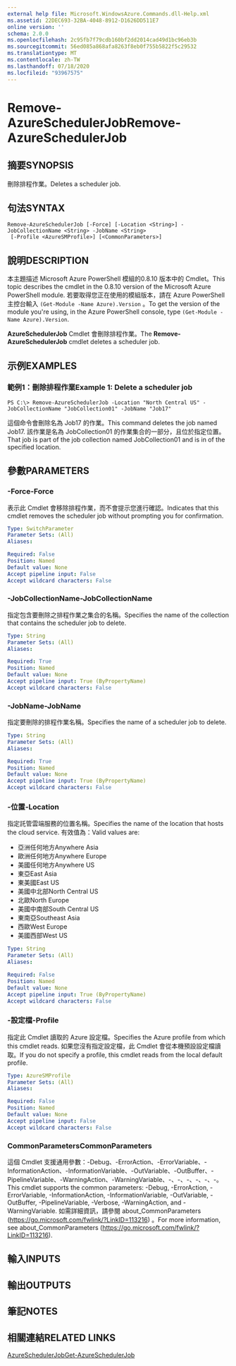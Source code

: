 ```yaml
---
external help file: Microsoft.WindowsAzure.Commands.dll-Help.xml
ms.assetid: 22DEC693-32BA-4048-8912-D1626DD511E7
online version: ''
schema: 2.0.0
ms.openlocfilehash: 2c95fb7f79cdb160bf2dd2014cad49d1bc96eb3b
ms.sourcegitcommit: 56ed085a868afa8263f8eb0f755b5822f5c29532
ms.translationtype: MT
ms.contentlocale: zh-TW
ms.lasthandoff: 07/18/2020
ms.locfileid: "93967575"
---
```

# <span data-ttu-id="58bc9-101">Remove-AzureSchedulerJob</span><span class="sxs-lookup"><span data-stu-id="58bc9-101">Remove-AzureSchedulerJob</span></span>

## <span data-ttu-id="58bc9-102">摘要</span><span class="sxs-lookup"><span data-stu-id="58bc9-102">SYNOPSIS</span></span>
<span data-ttu-id="58bc9-103">刪除排程作業。</span><span class="sxs-lookup"><span data-stu-id="58bc9-103">Deletes a scheduler job.</span></span>

## <span data-ttu-id="58bc9-104">句法</span><span class="sxs-lookup"><span data-stu-id="58bc9-104">SYNTAX</span></span>

```
Remove-AzureSchedulerJob [-Force] [-Location <String>] -JobCollectionName <String> -JobName <String>
 [-Profile <AzureSMProfile>] [<CommonParameters>]
```

## <span data-ttu-id="58bc9-105">說明</span><span class="sxs-lookup"><span data-stu-id="58bc9-105">DESCRIPTION</span></span>
<span data-ttu-id="58bc9-106">本主題描述 Microsoft Azure PowerShell 模組的0.8.10 版本中的 Cmdlet。</span><span class="sxs-lookup"><span data-stu-id="58bc9-106">This topic describes the cmdlet in the 0.8.10 version of the Microsoft Azure PowerShell module.</span></span>
<span data-ttu-id="58bc9-107">若要取得您正在使用的模組版本，請在 Azure PowerShell 主控台輸入 `(Get-Module -Name Azure).Version` 。</span><span class="sxs-lookup"><span data-stu-id="58bc9-107">To get the version of the module you're using, in the Azure PowerShell console, type `(Get-Module -Name Azure).Version`.</span></span>

<span data-ttu-id="58bc9-108">**AzureSchedulerJob** Cmdlet 會刪除排程作業。</span><span class="sxs-lookup"><span data-stu-id="58bc9-108">The **Remove-AzureSchedulerJob** cmdlet deletes a scheduler job.</span></span>

## <span data-ttu-id="58bc9-109">示例</span><span class="sxs-lookup"><span data-stu-id="58bc9-109">EXAMPLES</span></span>

### <span data-ttu-id="58bc9-110">範例1：刪除排程作業</span><span class="sxs-lookup"><span data-stu-id="58bc9-110">Example 1: Delete a scheduler job</span></span>
```
PS C:\> Remove-AzureSchedulerJob -Location "North Central US" -JobCollectionName "JobCollection01" -JobName "Job17"
```

<span data-ttu-id="58bc9-111">這個命令會刪除名為 Job17 的作業。</span><span class="sxs-lookup"><span data-stu-id="58bc9-111">This command deletes the job named Job17.</span></span>
<span data-ttu-id="58bc9-112">該作業是名為 JobCollection01 的作業集合的一部分，且位於指定位置。</span><span class="sxs-lookup"><span data-stu-id="58bc9-112">That job is part of the job collection named JobCollection01 and is in of the specified location.</span></span>

## <span data-ttu-id="58bc9-113">參數</span><span class="sxs-lookup"><span data-stu-id="58bc9-113">PARAMETERS</span></span>

### <span data-ttu-id="58bc9-114">-Force</span><span class="sxs-lookup"><span data-stu-id="58bc9-114">-Force</span></span>
<span data-ttu-id="58bc9-115">表示此 Cmdlet 會移除排程作業，而不會提示您進行確認。</span><span class="sxs-lookup"><span data-stu-id="58bc9-115">Indicates that this cmdlet removes the scheduler job without prompting you for confirmation.</span></span>

```yaml
Type: SwitchParameter
Parameter Sets: (All)
Aliases: 

Required: False
Position: Named
Default value: None
Accept pipeline input: False
Accept wildcard characters: False
```

### <span data-ttu-id="58bc9-116">-JobCollectionName</span><span class="sxs-lookup"><span data-stu-id="58bc9-116">-JobCollectionName</span></span>
<span data-ttu-id="58bc9-117">指定包含要刪除之排程作業之集合的名稱。</span><span class="sxs-lookup"><span data-stu-id="58bc9-117">Specifies the name of the collection that contains the scheduler job to delete.</span></span>

```yaml
Type: String
Parameter Sets: (All)
Aliases: 

Required: True
Position: Named
Default value: None
Accept pipeline input: True (ByPropertyName)
Accept wildcard characters: False
```

### <span data-ttu-id="58bc9-118">-JobName</span><span class="sxs-lookup"><span data-stu-id="58bc9-118">-JobName</span></span>
<span data-ttu-id="58bc9-119">指定要刪除的排程作業名稱。</span><span class="sxs-lookup"><span data-stu-id="58bc9-119">Specifies the name of a scheduler job to delete.</span></span>

```yaml
Type: String
Parameter Sets: (All)
Aliases: 

Required: True
Position: Named
Default value: None
Accept pipeline input: True (ByPropertyName)
Accept wildcard characters: False
```

### <span data-ttu-id="58bc9-120">-位置</span><span class="sxs-lookup"><span data-stu-id="58bc9-120">-Location</span></span>
<span data-ttu-id="58bc9-121">指定託管雲端服務的位置名稱。</span><span class="sxs-lookup"><span data-stu-id="58bc9-121">Specifies the name of the location that hosts the cloud service.</span></span>
<span data-ttu-id="58bc9-122">有效值為：</span><span class="sxs-lookup"><span data-stu-id="58bc9-122">Valid values are:</span></span> 

- <span data-ttu-id="58bc9-123">亞洲任何地方</span><span class="sxs-lookup"><span data-stu-id="58bc9-123">Anywhere Asia</span></span>
- <span data-ttu-id="58bc9-124">歐洲任何地方</span><span class="sxs-lookup"><span data-stu-id="58bc9-124">Anywhere Europe</span></span>
- <span data-ttu-id="58bc9-125">美國任何地方</span><span class="sxs-lookup"><span data-stu-id="58bc9-125">Anywhere US</span></span>
- <span data-ttu-id="58bc9-126">東亞</span><span class="sxs-lookup"><span data-stu-id="58bc9-126">East Asia</span></span>
- <span data-ttu-id="58bc9-127">東美國</span><span class="sxs-lookup"><span data-stu-id="58bc9-127">East US</span></span>
- <span data-ttu-id="58bc9-128">美國中北部</span><span class="sxs-lookup"><span data-stu-id="58bc9-128">North Central US</span></span>
- <span data-ttu-id="58bc9-129">北歐</span><span class="sxs-lookup"><span data-stu-id="58bc9-129">North Europe</span></span>
- <span data-ttu-id="58bc9-130">美國中南部</span><span class="sxs-lookup"><span data-stu-id="58bc9-130">South Central US</span></span>
- <span data-ttu-id="58bc9-131">東南亞</span><span class="sxs-lookup"><span data-stu-id="58bc9-131">Southeast Asia</span></span>
- <span data-ttu-id="58bc9-132">西歐</span><span class="sxs-lookup"><span data-stu-id="58bc9-132">West Europe</span></span>
- <span data-ttu-id="58bc9-133">美國西部</span><span class="sxs-lookup"><span data-stu-id="58bc9-133">West US</span></span>

```yaml
Type: String
Parameter Sets: (All)
Aliases: 

Required: False
Position: Named
Default value: None
Accept pipeline input: True (ByPropertyName)
Accept wildcard characters: False
```

### <span data-ttu-id="58bc9-134">-設定檔</span><span class="sxs-lookup"><span data-stu-id="58bc9-134">-Profile</span></span>
<span data-ttu-id="58bc9-135">指定此 Cmdlet 讀取的 Azure 設定檔。</span><span class="sxs-lookup"><span data-stu-id="58bc9-135">Specifies the Azure profile from which this cmdlet reads.</span></span>
<span data-ttu-id="58bc9-136">如果您沒有指定設定檔，此 Cmdlet 會從本機預設設定檔讀取。</span><span class="sxs-lookup"><span data-stu-id="58bc9-136">If you do not specify a profile, this cmdlet reads from the local default profile.</span></span>

```yaml
Type: AzureSMProfile
Parameter Sets: (All)
Aliases: 

Required: False
Position: Named
Default value: None
Accept pipeline input: False
Accept wildcard characters: False
```

### <span data-ttu-id="58bc9-137">CommonParameters</span><span class="sxs-lookup"><span data-stu-id="58bc9-137">CommonParameters</span></span>
<span data-ttu-id="58bc9-138">這個 Cmdlet 支援通用參數：-Debug、-ErrorAction、-ErrorVariable、-InformationAction、-InformationVariable、-OutVariable、-OutBuffer、-PipelineVariable、-WarningAction、-WarningVariable、-、-、-、-、-、-。</span><span class="sxs-lookup"><span data-stu-id="58bc9-138">This cmdlet supports the common parameters: -Debug, -ErrorAction, -ErrorVariable, -InformationAction, -InformationVariable, -OutVariable, -OutBuffer, -PipelineVariable, -Verbose, -WarningAction, and -WarningVariable.</span></span> <span data-ttu-id="58bc9-139">如需詳細資訊，請參閱 about_CommonParameters (https://go.microsoft.com/fwlink/?LinkID=113216) 。</span><span class="sxs-lookup"><span data-stu-id="58bc9-139">For more information, see about_CommonParameters (https://go.microsoft.com/fwlink/?LinkID=113216).</span></span>

## <span data-ttu-id="58bc9-140">輸入</span><span class="sxs-lookup"><span data-stu-id="58bc9-140">INPUTS</span></span>

## <span data-ttu-id="58bc9-141">輸出</span><span class="sxs-lookup"><span data-stu-id="58bc9-141">OUTPUTS</span></span>

## <span data-ttu-id="58bc9-142">筆記</span><span class="sxs-lookup"><span data-stu-id="58bc9-142">NOTES</span></span>

## <span data-ttu-id="58bc9-143">相關連結</span><span class="sxs-lookup"><span data-stu-id="58bc9-143">RELATED LINKS</span></span>

[<span data-ttu-id="58bc9-144">AzureSchedulerJob</span><span class="sxs-lookup"><span data-stu-id="58bc9-144">Get-AzureSchedulerJob</span></span>](./Get-AzureSchedulerJob.md)


